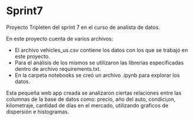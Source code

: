# Sprint7
Proyecto Tripleten del sprint 7 en el curso de analista de datos.

En este proyecto cuenta de varios archivos:
* El archivo vehicles_us.csv contiene los datos con los que se trabajó en este proyecto.
* Para el análisis de los mismos se utilizaron las librerias especificadas dentro de archivo requirements.txt.
* En la carpeta notebooks se creó un archivo .ipynb para explorar los datos.

Esta pequeña web app creada se analizaron ciertas relaciones entre las columnas de la base de datos como: precio, año del auto, condici¡on, kilometraje, cantidad de días en el mercado, utilizando graficos de dispersión e histogramas.